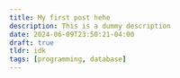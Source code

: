 ```yaml
---
title: My first post hehe
description: This is a dummy description
date: 2024-06-09T23:50:21-04:00
draft: true
tldr: idk
tags: [programming, database]
---
```

